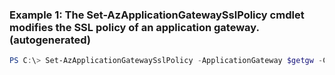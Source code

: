 ### Example 1: The Set-AzApplicationGatewaySslPolicy cmdlet modifies the SSL policy of an application gateway. (autogenerated)
```powershell
PS C:\> Set-AzApplicationGatewaySslPolicy -ApplicationGateway $getgw -CipherSuite TLS_ECDHE_ECDSA_WITH_AES_128_GCM_SHA256, -MinProtocolVersion TLSv1_0 -PolicyType Predefined
```

